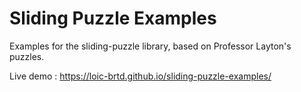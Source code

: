 # Sliding Puzzle Examples

Examples for the sliding-puzzle library, based on Professor Layton's puzzles.

Live demo : https://loic-brtd.github.io/sliding-puzzle-examples/
